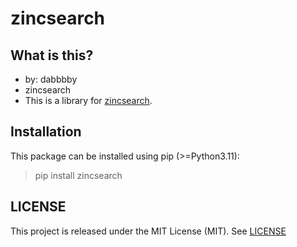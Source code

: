 # zincsearch

## What is this?
* by: dabbbby
* zincsearch
* This is a library for [zincsearch](https://zincsearch-docs.zinc.dev/).

## Installation
This package can be installed using pip (>=Python3.11):
> pip install zincsearch

## LICENSE
This project is released under the MIT License (MIT). See [LICENSE](LICENSE)
